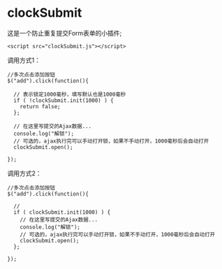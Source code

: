 clockSubmit
=======================
这是一个防止重复提交Form表单的小插件;

```
<script src="clockSubmit.js"></script>
```
调用方式1：
```
//多次点击添加按钮
$("add").click(function(){

  // 表示锁定1000毫秒，填写默认也是1000毫秒
  if ( !clockSubmit.init(1000) ) {
    return false;
  };

  // 在这里写提交的Ajax数据...
  console.log("解锁");
  // 可选的，ajax执行完可以手动打开锁，如果不手动打开，1000毫秒后会自动打开
  clockSubmit.open();
  
});

```
调用方式2：
```
//多次点击添加按钮
$("add").click(function(){

  // 
  if ( clockSubmit.init(1000) ) {
    // 在这里写提交的Ajax数据...
    console.log("解锁");
    // 可选的，ajax执行完可以手动打开锁，如果不手动打开，1000毫秒后会自动打开
    clockSubmit.open();
  };
  
});
